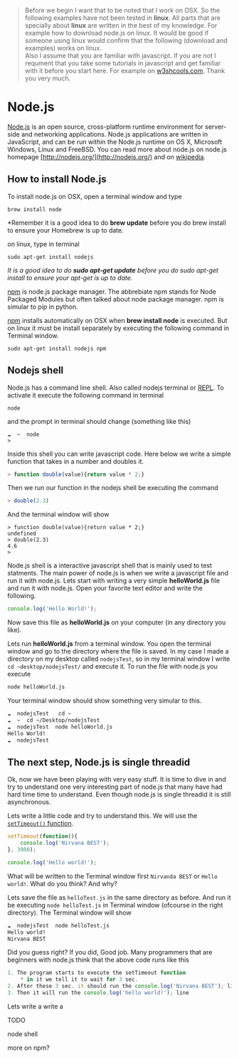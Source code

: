 >Before we begin I want that to be noted that I work on OSX.  So the following examples have not been tested in __linux__.  All parts that are specially about __linux__ are written in the best of my knowledge.  For example how to download node.js on linux.  It would be good if someone using linux would confirm that the following (download and examples) works on linux.  
Also I assume that you are familiar with javascript.  If you are not I requment that you take some tutorials in javascript and get familiar with it before you start here. For example on [w3shcools.com](http://www.w3schools.com/js/). 
Thank you very much.


# Node.js

[Node.js](http://nodejs.org/) is an open source, cross-platform runtime environment for server-side and networking applications. Node.js applications are written in JavaScript, and can be run within the Node.js runtime on OS X, Microsoft Windows, Linux and FreeBSD.  You can read more about node.js on node.js homepage [http://nodejs.org/](http://nodejs.org/) and on [wikipedia](http://en.wikipedia.org/wiki/Node.js).

## How to install Node.js

To install node.js on OSX, open a terminal window and type

	brew install node

*Remember it is a good idea to do __brew update__ before you do brew install to ensure your Homebrew is up to date.

on linux, type in terminal

	sudo apt-get install nodejs

*It is a good idea to do **sudo apt-get update** before you do sudo apt-get install to ensure your apt-get is up to date.*

[npm](https://www.npmjs.org/) is node.js package manager.  The abbrebiate npm stands for Node Packaged Modules but often talked about node package manager.  npm is simular to pip in python.

 [npm](https://www.npmjs.org/) installs automatically on OSX when __brew install node__ is executed.  But on linux it must be install separately by executing the following command in Terminal window.

	sudo apt-get install nodejs npm

## Nodejs shell

Node.js has a command line shell.  Also called nodejs terminal or [REPL](http://nodejs.org/api/repl.html).  To activate it execute the following command in terminal

	node

and the prompt in terminal should change (something like this)

```nodejs
☁  ~  node
>
```

Inside this shell you can write javascript code.  Here below we write a simple function that takes in a number and doubles it.

```javascript
> function double(value){return value * 2;}
```
Then we run our function in the nodejs shell be executing the command

```javascript
> double(2.3)
```

And the terminal window will show

```nodejs
> function double(value){return value * 2;}
undefined
> double(2.3)
4.6
> 
```

Node.js shell is a interactive javascript shell that is mainly used to test statments.  The main power of node.js is when we write a javascript file and run it with node.js.  Lets start with writing a very simple __helloWorld.js__ file and run it with node.js.  Open your favorite text editor and write the following.

```javascript
console.log('Hello World!');
```

Now save this file as **helloWorld.js** on your computer (in any directory you like).

Lets run **helloWorld.js** from a terminal window.  You open the terminal window and go to the directory where the file is saved.  In my case I made a directory on my desktop called `nodejsTest`, so in my terminal window I write `cd ~desktop/nodejsTest/` and execute it.
To run the file with node.js you execute

```bash
node helloWorld.js
```
Your terminal window should show something very simular to this.
```bash
☁  nodejsTest   cd ~
☁  ~  cd ~/Desktop/nodejsTest
☁  nodejsTest  node helloWorld.js
Hello World!
☁  nodejsTest  
```

## The next step, Node.js is single threadid

Ok, now we have been playing with very easy stuff.  It is time to dive in and try to understand one very interesting part of node.js that many have had hard time time to understand. Even though node.js is single threadid it is still asynchronous.

Lets write a little code and try to understand this.  We will use the [`setTimeout()` function](http://www.w3schools.com/jsref/met_win_settimeout.asp).

```javascript
setTimeout(function(){
	console.log('Nirvana BEST');
}, 3000);

console.log('Hello world!');
```

What will be written to the Terminal window first `Nirvanda BEST` or `Hello world!`.  What do you think? And why?

Lets save the file as `helloTest.js` in the same directory as before.  And run it be executing `node helloTest.js` in Terminal window (ofcourse in the right directory).  The Terminal window will show

```bash
☁  nodejsTest  node helloTest.js 
Hello world!
Nirvana BEST
```

Did you guess right?  If you did, Good job.  Many programmers that are beginners with node.js think that the above code runs like this

```javascript
1. The program starts to execute the setTimeout function
	* in it we tell it to wait for 3 sec.  
2. After these 3 sec. it should run the console.log('Nirvana BEST'); line.
3. Then it will run the console.log('hello world!'); line
```


 Lets write a write a 






TODO

node shell

more on npm?
